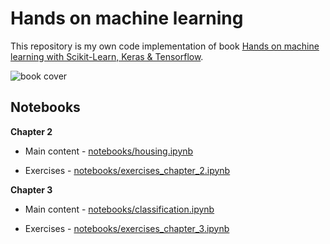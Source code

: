 # Hands on machine learning

This repository is my own code implementation of book [Hands on machine learning with Scikit-Learn, Keras & Tensorflow](https://www.oreilly.com/library/view/hands-on-machine-learning/9781098125967/).

![book cover](https://learning.oreilly.com/library/cover/9781098125967/250w/)

## Notebooks

**Chapter 2**

- Main content - [notebooks/housing.ipynb](notebooks/housing.ipynb)

- Exercises - [notebooks/exercises_chapter_2.ipynb](notebooks/exercises_chapter_2.ipynb)

**Chapter 3**

- Main content - [notebooks/classification.ipynb](notebooks/classification.ipynb)

- Exercises - [notebooks/exercises_chapter_3.ipynb](notebooks/exercises_chapter_3.ipynb)
